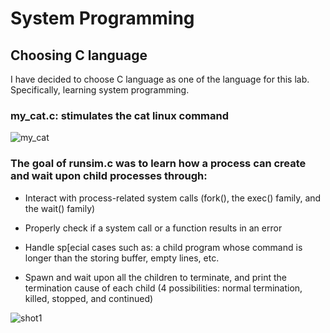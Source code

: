 # System Programming

## Choosing C language 

I have decided to choose C language as one of the language for this lab. Specifically, learning system programming.


### my_cat.c: stimulates the cat linux command

![my_cat](/images/my_cat.png "my_cat")
 


### The goal of runsim.c was to learn how a process can create and wait upon child processes through:


* Interact with process-related system calls (fork(), the exec() family, and the wait() family)

* Properly check if a system call or a function results in an error 

* Handle sp[ecial cases such as: a child program whose command is longer than the storing buffer, empty lines, etc.

* Spawn and wait upon all the children to terminate, and print the termination cause of each child (4 possibilities: normal termination, killed, stopped, and continued)

![shot1](/images/shot2.png "displaying runsim.c")
